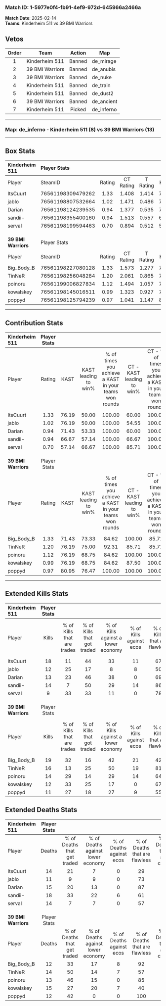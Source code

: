 ### Match ID: 1-5977e0f4-fb91-4ef9-972d-645966a2466a  
**Match Date**: 2025-02-14  
**Teams**: Kinderheim 511 vs 39 BMI Warriors  

## Vetos  

| Order | Team | Action | Map |
| :---: | :--: | :----: | --- |
| 1 | Kinderheim 511 | Banned | de_mirage |
| 2 | 39 BMI Warriors | Banned | de_anubis |
| 3 | 39 BMI Warriors | Banned | de_nuke |
| 4 | Kinderheim 511 | Banned | de_train |
| 5 | Kinderheim 511 | Banned | de_dust2 |
| 6 | 39 BMI Warriors | Banned | de_ancient |
| 7 | Kinderheim 511 | Picked | de_inferno |

---  

### **Map**: de_inferno - Kinderheim 511 (8) vs 39 BMI Warriors (13)  
---  

## Box Stats  

| **Kinderheim 511**  | Player Stats      |        |           |          |       |      |       |         |        |      |     |
| :- | :- | :-: | :-: | :-: | :-: | :-: | :-: | :-: | :-: | :-: | :-: |
| Player              | SteamID           | Rating | CT Rating | T Rating | KAST  | ADR  | Kills | Assists | Deaths | K/D  | HS% |
| ItsCuurt            | 76561198309479262 |  1.33  |   1.408   |  1.414   | 76.19 | 99.1 |  18   |    3    |   14   | 1.29 | 44  |
| jablo               | 76561198807532664 |  1.02  |   1.471   |  0.486   | 76.19 | 53.3 |  12   |    3    |   11   | 1.09 | 66  |
| Darian              | 76561198124239535 |  0.94  |   1.377   |  0.535   | 71.43 | 60.5 |  13   |    2    |   15   | 0.87 | 61  |
| sandii-             | 76561198355400160 |  0.94  |   1.513   |  0.557   | 66.67 | 80.3 |  14   |    4    |   18   | 0.78 | 78  |
| serval              | 76561198199594463 |  0.70  |   0.894   |  0.512   | 57.14 | 57.0 |   9   |    6    |   14   | 0.64 | 55  |
|                     |                   |        |           |          |       |      |       |         |        |      |     |
|                     |                   |        |           |          |       |      |       |         |        |      |     |
|                     |                   |        |           |          |       |      |       |         |        |      |     |
| **39 BMI Warriors** | Player Stats      |        |           |          |       |      |       |         |        |      |     |
| Player              | SteamID           | Rating | CT Rating | T Rating | KAST  | ADR  | Kills | Assists | Deaths | K/D  | HS% |
| Big_Body_B          | 76561198227080128 |  1.33  |   1.573   |  1.277   | 71.43 | 81.7 |  19   |    1    |   12   | 1.58 | 47  |
| TinNeR              | 76561198256048284 |  1.20  |   2.061   |  0.865   | 76.19 | 78.3 |  16   |    6    |   14   | 1.14 | 37  |
| poinoru             | 76561199006827834 |  1.12  |   1.494   |  1.057   | 76.19 | 71.7 |  14   |    5    |   13   | 1.08 | 71  |
| kowalskey           | 76561198145016511 |  0.99  |   1.323   |  0.927   | 76.19 | 70.7 |  12   |    8    |   15   | 0.80 | 66  |
| poppyd              | 76561198125794239 |  0.97  |   1.041   |  1.147   | 80.95 | 52.4 |  11   |    1    |   12   | 0.92 | 54  |
---  

## Contribution Stats  

| **Kinderheim 511**  | Player Stats |       |                      |                                                        |                           |                                                             |                          |                                                            |
| :- | :-: | :-: | :-: | :-: | :-: | :-: | :-: | :-: |
| Player              |    Rating    | KAST  | KAST leading to win% | % of times you achieve a KAST in your teams won rounds | CT - KAST leading to win% | CT - % of times you achieve a KAST in your teams won rounds | T - KAST leading to win% | T - % of times you achieve a KAST in your teams won rounds |
| ItsCuurt            |     1.33     | 76.19 |        50.00         |                         100.00                         |           60.00           |                           100.00                            |          33.33           |                           100.00                           |
| jablo               |     1.02     | 76.19 |        50.00         |                         100.00                         |           54.55           |                           100.00                            |          40.00           |                           100.00                           |
| Darian              |     0.94     | 71.43 |        53.33         |                         100.00                         |           60.00           |                           100.00                            |          40.00           |                           100.00                           |
| sandii-             |     0.94     | 66.67 |        57.14         |                         100.00                         |           66.67           |                           100.00                            |          40.00           |                           100.00                           |
| serval              |     0.70     | 57.14 |        66.67         |                         100.00                         |           85.71           |                           100.00                            |          40.00           |                           100.00                           |
|                     |              |       |                      |                                                        |                           |                                                             |                          |                                                            |
|                     |              |       |                      |                                                        |                           |                                                             |                          |                                                            |
|                     |              |       |                      |                                                        |                           |                                                             |                          |                                                            |
| **39 BMI Warriors** | Player Stats |       |                      |                                                        |                           |                                                             |                          |                                                            |
| Player              |    Rating    | KAST  | KAST leading to win% | % of times you achieve a KAST in your teams won rounds | CT - KAST leading to win% | CT - % of times you achieve a KAST in your teams won rounds | T - KAST leading to win% | T - % of times you achieve a KAST in your teams won rounds |
| Big_Body_B          |     1.33     | 71.43 |        73.33         |                         84.62                          |          100.00           |                            85.71                            |          55.56           |                           83.33                            |
| TinNeR              |     1.20     | 76.19 |        75.00         |                         92.31                          |           85.71           |                            85.71                            |          66.67           |                           100.00                           |
| poinoru             |     1.12     | 76.19 |        68.75         |                         84.62                          |          100.00           |                           100.00                            |          44.44           |                           66.67                            |
| kowalskey           |     0.99     | 76.19 |        68.75         |                         84.62                          |           87.50           |                           100.00                            |          50.00           |                           66.67                            |
| poppyd              |     0.97     | 80.95 |        76.47         |                         100.00                         |          100.00           |                           100.00                            |          60.00           |                           100.00                           |
---  

## Extended Kills Stats  

| **Kinderheim 511**  | Player Stats |                            |                            |                                    |                         |                              |                                 |                                       |                    |           |
| :- | :-: | :-: | :-: | :-: | :-: | :-: | :-: | :-: | :-: | :-: |
| Player              |    Kills     | % of Kills that are trades | % of Kills that got traded | % of Kills against a lower economy | % of Kills against ecos | % of Kills that are flawless | % of Kills that are close duels | % of Kills that are assisted by flash | Pistol Round Kills | AWP Kills |
| ItsCuurt            |      18      |             11             |             44             |                 33                 |           11            |              67              |                6                |                   6                   |         1          |     0     |
| jablo               |      12      |             25             |             17             |                 8                  |            8            |              50              |                0                |                   0                   |         1          |     0     |
| Darian              |      13      |             23             |             46             |                 38                 |            0            |              69              |                8                |                   0                   |         2          |     0     |
| sandii-             |      14      |             7              |             50             |                 29                 |           14            |              86              |                0                |                   7                   |         1          |     0     |
| serval              |      9       |             33             |             33             |                 11                 |            0            |              78              |                0                |                   0                   |         5          |     1     |
|                     |              |                            |                            |                                    |                         |                              |                                 |                                       |                    |           |
|                     |              |                            |                            |                                    |                         |                              |                                 |                                       |                    |           |
|                     |              |                            |                            |                                    |                         |                              |                                 |                                       |                    |           |
| **39 BMI Warriors** | Player Stats |                            |                            |                                    |                         |                              |                                 |                                       |                    |           |
| Player              |    Kills     | % of Kills that are trades | % of Kills that got traded | % of Kills against a lower economy | % of Kills against ecos | % of Kills that are flawless | % of Kills that are close duels | % of Kills that are assisted by flash | Pistol Round Kills | AWP Kills |
| Big_Body_B          |      19      |             32             |             16             |                 42                 |           21            |              42              |               11                |                   0                   |         1          |     0     |
| TinNeR              |      16      |             13             |             25             |                 50                 |           19            |              81              |                0                |                   0                   |         1          |     4     |
| poinoru             |      14      |             29             |             14             |                 29                 |           14            |              64              |                0                |                   0                   |         0          |     0     |
| kowalskey           |      12      |             33             |             25             |                 17                 |            0            |              67              |                0                |                   8                   |         2          |     0     |
| poppyd              |      11      |             27             |             18             |                 27                 |            9            |              55              |                9                |                   0                   |         0          |     0     |
## Extended Deaths Stats  

| **Kinderheim 511**  | Player Stats |                             |                                   |                          |                               |                            |                           |               |
| :- | :-: | :-: | :-: | :-: | :-: | :-: | :-: | :-: |
| Player              |    Deaths    | % of Deaths that get traded | % of Deaths against lower economy | % of Deaths against ecos | % of Deaths that are flawless | % of Deaths that are close | % of Deaths while blinded | Deaths to AWP |
| ItsCuurt            |      14      |             21              |                 7                 |            0             |              29               |             7              |             0             |       1       |
| jablo               |      11      |              9              |                 9                 |            0             |              73               |             0              |             0             |       0       |
| Darian              |      15      |             20              |                13                 |            0             |              87               |             0              |             0             |       0       |
| sandii-             |      18      |             33              |                22                 |            6             |              61               |             6              |             0             |       1       |
| serval              |      14      |              7              |                 7                 |            0             |              57               |             7              |             7             |       2       |
|                     |              |                             |                                   |                          |                               |                            |                           |               |
|                     |              |                             |                                   |                          |                               |                            |                           |               |
|                     |              |                             |                                   |                          |                               |                            |                           |               |
| **39 BMI Warriors** | Player Stats |                             |                                   |                          |                               |                            |                           |               |
| Player              |    Deaths    | % of Deaths that get traded | % of Deaths against lower economy | % of Deaths against ecos | % of Deaths that are flawless | % of Deaths that are close | % of Deaths while blinded | Deaths to AWP |
| Big_Body_B          |      12      |             33              |                17                 |            8             |              92               |             0              |             0             |       0       |
| TinNeR              |      14      |             50              |                14                 |            7             |              57               |             7              |             7             |       0       |
| poinoru             |      13      |             46              |                15                 |            0             |              85               |             0              |             8             |       0       |
| kowalskey           |      15      |             27              |                20                 |            7             |              40               |             7              |             0             |       1       |
| poppyd              |      12      |             42              |                 0                 |            0             |              100              |             0              |             0             |       0       |
